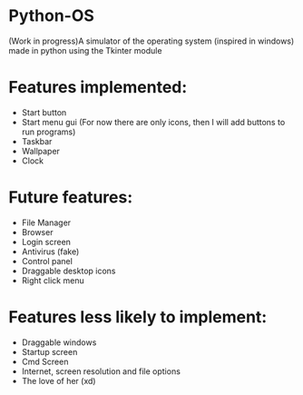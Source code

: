 # Python-OS
(Work in progress)A simulator of the operating system (inspired in windows) made in python using the Tkinter module

# Features implemented:

- Start button
- Start menu gui (For now there are only icons, then I will add buttons to run programs)
- Taskbar
- Wallpaper
- Clock

# Future features:

- File Manager
- Browser
- Login screen
- Antivirus (fake)
- Control panel
- Draggable desktop icons
- Right click menu

# Features less likely to implement:

- Draggable windows
- Startup screen
- Cmd Screen
- Internet, screen resolution and file options
- The love of her (xd)
